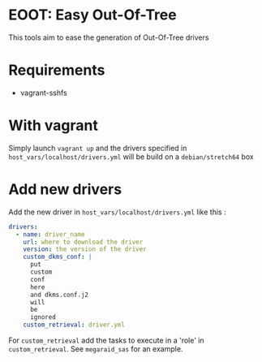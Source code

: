 # EOOT: Easy Out-Of-Tree
This tools aim to ease the generation of Out-Of-Tree drivers

# Requirements
* vagrant-sshfs

# With vagrant
Simply launch `vagrant up` and the drivers specified in
`host_vars/localhost/drivers.yml` will be build on a `debian/stretch64` box

# Add new drivers
Add the new driver in `host_vars/localhost/drivers.yml` like this :
```yaml
drivers:
  - name: driver_name
    url: where to download the driver
    version: the version of the driver
    custom_dkms_conf: |
      put
      custom
      conf
      here
      and dkms.conf.j2
      will
      be
      ignored
    custom_retrieval: driver.yml
```
For `custom_retrieval` add the tasks to execute in a 'role' in `custom_retrieval`. See `megaraid_sas` for an example.
